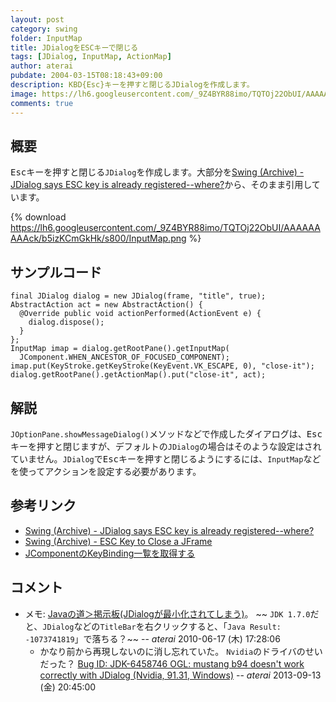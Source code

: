 ```yaml
---
layout: post
category: swing
folder: InputMap
title: JDialogをESCキーで閉じる
tags: [JDialog, InputMap, ActionMap]
author: aterai
pubdate: 2004-03-15T08:18:43+09:00
description: KBD{Esc}キーを押すと閉じるJDialogを作成します。
image: https://lh6.googleusercontent.com/_9Z4BYR88imo/TQTOj22ObUI/AAAAAAAAAck/b5izKCmGkHk/s800/InputMap.png
comments: true
---
```

## 概要
<kbd>Esc</kbd>キーを押すと閉じる`JDialog`を作成します。大部分を[Swing (Archive) - JDialog says ESC key is already registered--where?](https://community.oracle.com/thread/1488562)から、そのまま引用しています。

{% download https://lh6.googleusercontent.com/_9Z4BYR88imo/TQTOj22ObUI/AAAAAAAAAck/b5izKCmGkHk/s800/InputMap.png %}

## サンプルコード
<pre class="prettyprint"><code>final JDialog dialog = new JDialog(frame, "title", true);
AbstractAction act = new AbstractAction() {
  @Override public void actionPerformed(ActionEvent e) {
    dialog.dispose();
  }
};
InputMap imap = dialog.getRootPane().getInputMap(
  JComponent.WHEN_ANCESTOR_OF_FOCUSED_COMPONENT);
imap.put(KeyStroke.getKeyStroke(KeyEvent.VK_ESCAPE, 0), "close-it");
dialog.getRootPane().getActionMap().put("close-it", act);
</code></pre>

## 解説
`JOptionPane.showMessageDialog()`メソッドなどで作成したダイアログは、<kbd>Esc</kbd>キーを押すと閉じますが、デフォルトの`JDialog`の場合はそのような設定はされていません。`JDialog`で<kbd>Esc</kbd>キーを押すと閉じるようにするには、`InputMap`などを使ってアクションを設定する必要があります。

## 参考リンク
- [Swing (Archive) - JDialog says ESC key is already registered--where?](https://community.oracle.com/thread/1488562)
- [Swing (Archive) - ESC Key to Close a JFrame](https://community.oracle.com/thread/1490398)
- [JComponentのKeyBinding一覧を取得する](http://ateraimemo.com/Swing/KeyBinding.html)

<!-- dummy comment line for breaking list -->

## コメント
- メモ: [Javaの道＞掲示板(JDialogが最小化されてしまう)](http://www.javaroad.jp/bbs/answer.jsp?q_id=20100528123134643)。 ~~ `JDK 1.7.0`だと、`JDialog`などの`TitleBar`を右クリックすると、「`Java Result: -1073741819`」で落ちる？~~ -- *aterai* 2010-06-17 (木) 17:28:06
    - かなり前から再現しないのに消し忘れていた。 `Nvidia`のドライバのせいだった？ [Bug ID: JDK-6458746 OGL: mustang b94 doesn't work correctly with JDialog (Nvidia, 91.31, Windows)](http://bugs.java.com/bugdatabase/view_bug.do?bug_id=6458746) -- *aterai* 2013-09-13 (金) 20:45:00

<!-- dummy comment line for breaking list -->
